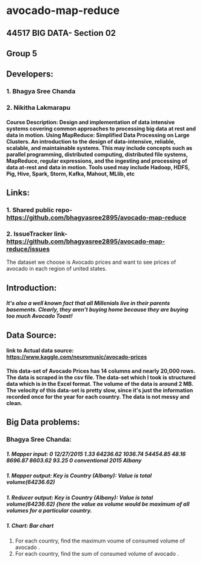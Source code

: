 # avocado-map-reduce
## 44517 BIG DATA- Section 02
## Group 5
## Developers: 
### 1. Bhagya Sree Chanda
### 2. Nikitha Lakmarapu
#### Course Description: Design and implementation of data intensive systems covering common approaches to processing big data at rest and data in motion. Using MapReduce: Simplified Data Processing on Large Clusters. An introduction to the design of data-intensive, reliable, scalable, and maintainable systems. This may include concepts such as parallel programming, distributed computing, distributed file systems, MapReduce, regular expressions, and the ingesting and processing of data at-rest and data in motion. Tools used may include Hadoop, HDFS, Pig, Hive, Spark, Storm, Kafka, Mahout, MLlib, etc

## Links:
### 1. Shared public repo- https://github.com/bhagyasree2895/avocado-map-reduce
### 2. IssueTracker link- https://github.com/bhagyasree2895/avocado-map-reduce/issues
The dataset we choose is Avocado prices and want to see prices of avocado in each region of united states.

## Introduction: 
##### It's also a well known fact that all Millenials live in their parents basements. Clearly, they aren't buying home because they are buying too much Avocado Toast!

## Data Source:
#### link to Actual data source: https://www.kaggle.com/neuromusic/avocado-prices
#### This data-set of Avocado Prices has 14 columns and nearly 20,000 rows. The data is scraped in the csv file. The data-set which I took is structured data which is in the Excel format. The volume of the data is around 2 MB. The velocity of this data-set is pretty slow, since it's just the information recorded once for the year for each country. The data is not messy and  clean.

## Big Data problems:
### Bhagya Sree Chanda:
##### 1. Mapper input: 0	12/27/2015	1.33	64236.62	1036.74	54454.85	48.16	8696.87	8603.62	93.25	0	conventional	2015	Albany
##### 1. Mapper output: Key is Country (Albany): Value is total volume(64236.62)
##### 1. Reducer output: Key is Country (Albany): Value is total volume(64236.62) {here the value as volume would be maximum of all volumes for a particular country.
##### 1. Chart: Bar chart
1. For each country, find the maximum voume of consumed volume of avocado .
2. For each country, find the sum of consumed volume of avocado .

